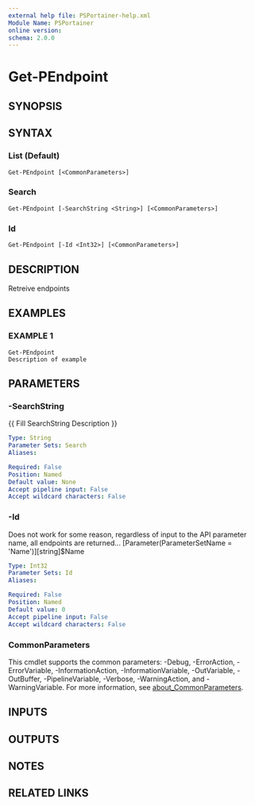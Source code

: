 ```yaml
---
external help file: PSPortainer-help.xml
Module Name: PSPortainer
online version:
schema: 2.0.0
---
```


# Get-PEndpoint

## SYNOPSIS

## SYNTAX

### List (Default)
```
Get-PEndpoint [<CommonParameters>]
```

### Search
```
Get-PEndpoint [-SearchString <String>] [<CommonParameters>]
```

### Id
```
Get-PEndpoint [-Id <Int32>] [<CommonParameters>]
```

## DESCRIPTION
Retreive endpoints

## EXAMPLES

### EXAMPLE 1
```
Get-PEndpoint
Description of example
```

## PARAMETERS

### -SearchString
{{ Fill SearchString Description }}

```yaml
Type: String
Parameter Sets: Search
Aliases:

Required: False
Position: Named
Default value: None
Accept pipeline input: False
Accept wildcard characters: False
```

### -Id
Does not work for some reason, regardless of input to the API parameter name, all endpoints are returned...
\[Parameter(ParameterSetName = 'Name')\]\[string\]$Name

```yaml
Type: Int32
Parameter Sets: Id
Aliases:

Required: False
Position: Named
Default value: 0
Accept pipeline input: False
Accept wildcard characters: False
```

### CommonParameters
This cmdlet supports the common parameters: -Debug, -ErrorAction, -ErrorVariable, -InformationAction, -InformationVariable, -OutVariable, -OutBuffer, -PipelineVariable, -Verbose, -WarningAction, and -WarningVariable. For more information, see [about_CommonParameters](http://go.microsoft.com/fwlink/?LinkID=113216).

## INPUTS

## OUTPUTS

## NOTES

## RELATED LINKS
